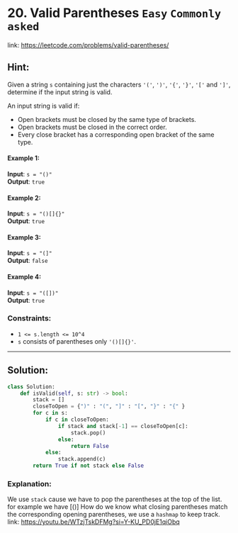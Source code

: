 # 20. Valid Parentheses  `Easy` `Commonly asked`
link: https://leetcode.com/problems/valid-parentheses/

## Hint:
Given a string `s` containing just the characters `'('`, `')'`, `'{'`, `'}'`, `'['` and `']'`, determine if the input string is valid.

An input string is valid if:
- Open brackets must be closed by the same type of brackets.
- Open brackets must be closed in the correct order.
- Every close bracket has a corresponding open bracket of the same type.

#### Example 1:
**Input**: `s = "()"`  
**Output**: `true`

#### Example 2:
**Input**: `s = "()[]{}"`  
**Output**: `true`

#### Example 3:
**Input**: `s = "(]"`  
**Output**: `false`

#### Example 4:
**Input**: `s = "([])"`  
**Output**: `true`

### Constraints:
- `1 <= s.length <= 10^4`
- `s` consists of parentheses only `'()[]{}'`.

---

## Solution: 
```python
class Solution:
    def isValid(self, s: str) -> bool:
        stack = []
        closeToOpen = {")" : "(", "]" : "[", "}" : "{" }
        for c in s:
            if c in closeToOpen:
                if stack and stack[-1] == closeToOpen[c]:
                    stack.pop()
                else:
                    return False
            else:
                stack.append(c)
        return True if not stack else False
```
### Explanation:
We use `stack` cause we have to pop the parentheses at the top of the list. for example we have [()] 
How do we know what closing parentheses match the corresponding opening parentheses, we use a `hashmap` to keep track. 
link: https://youtu.be/WTzjTskDFMg?si=Y-KU_PD0jE1qiObq
